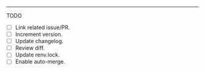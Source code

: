

----

TODO

- [ ] Link related issue/PR.
- [ ] Increment version.
- [ ] Update changelog.
- [ ] Review diff.
- [ ] Update renv.lock.
- [ ] Enable auto-merge.

